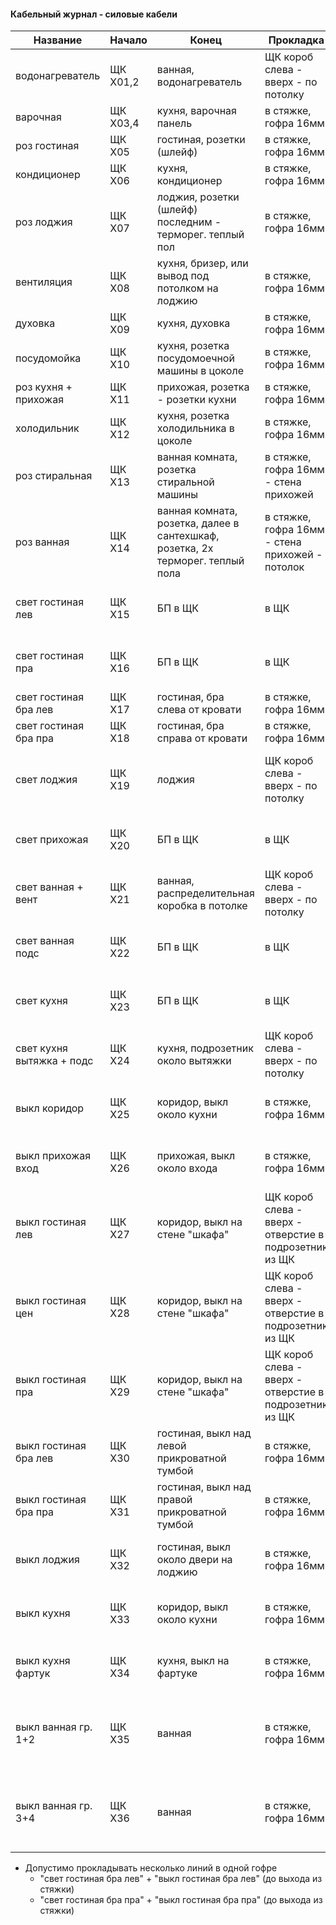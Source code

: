 #### Кабельный журнал - силовые кабели

| Название                  | Начало   | Конец                                                                          | Прокладка                                              | Марка    | Жилы  | Примечание                                                |
|---------------------------|----------|--------------------------------------------------------------------------------|--------------------------------------------------------|----------|-------|-----------------------------------------------------------|
| водонагреватель           | ЩК X01,2 | ванная, водонагреватель                                                        | ЩК короб слева - вверх - по потолку                    | ВВГнг-LS | 3*6   | вывод                                                     |
| варочная                  | ЩК X03,4 | кухня, варочная панель                                                         | в стяжке, гофра 16мм                                   | ВВГнг-LS | 3*6   | вывод                                                     |
| роз гостиная              | ЩК X05   | гостиная, розетки (шлейф)                                                      | в стяжке, гофра 16мм                                   | ВВГнг-LS | 3*2.5 |                                                           |
| кондиционер               | ЩК X06   | кухня, кондиционер                                                             | в стяжке, гофра 16мм                                   | ВВГнг-LS | 3*2.5 | вывод                                                     |
| роз лоджия                | ЩК X07   | лоджия, розетки (шлейф) последним - терморег. теплый пол                       | в стяжке, гофра 16мм                                   | ВВГнг-LS | 3*2.5 |                                                           |
| вентиляция                | ЩК X08   | кухня, бризер, или вывод под потолком на лоджию                                | в стяжке, гофра 16мм                                   | ВВГнг-LS | 3*2.5 | вывод                                                     |
| духовка                   | ЩК X09   | кухня, духовка                                                                 | в стяжке, гофра 16мм                                   | ВВГнг-LS | 3*4   | вывод                                                     |
| посудомойка               | ЩК X10   | кухня, розетка посудомоечной машины в цоколе                                   | в стяжке, гофра 16мм                                   | ВВГнг-LS | 3*2.5 |                                                           |
| роз кухня + прихожая      | ЩК X11   | прихожая, розетка - розетки кухни                                              | в стяжке, гофра 16мм                                   | ВВГнг-LS | 3*2.5 |                                                           |
| холодильник               | ЩК X12   | кухня, розетка холодильника в цоколе                                           | в стяжке, гофра 16мм                                   | ВВГнг-LS | 3*2.5 |                                                           |
| роз стиральная            | ЩК X13   | ванная комната, розетка стиральной машины                                      | в стяжке, гофра 16мм - стена прихожей                  | ВВГнг-LS | 3*2.5 | не по стене ванной                                        |
| роз ванная                | ЩК X14   | ванная комната, розетка, далее в сантехшкаф, розетка, 2x терморег. теплый пола | в стяжке, гофра 16мм - стена прихожей - потолок        | ВВГнг-LS | 3*2.5 | не по стене ванной                                        |
| свет гостиная лев         | ЩК X15   | БП в ЩК                                                                        | в ЩК                                                   |          |       | (см. документацию низковольтного освещения)               |
| свет гостиная пра         | ЩК X16   | БП в ЩК                                                                        | в ЩК                                                   |          |       | (см. документацию низковольтного освещения)               |
| свет гостиная бра лев     | ЩК X17   | гостиная, бра слева от кровати                                                 | в стяжке, гофра 16мм                                   | ВВГнг-LS | 3*1.5 | вывод                                                     |
| свет гостиная бра пра     | ЩК X18   | гостиная, бра справа от кровати                                                | в стяжке, гофра 16мм                                   | ВВГнг-LS | 3*1.5 | вывод                                                     |
| свет лоджия               | ЩК X19   | лоджия                                                                         | ЩК короб слева - вверх - по потолку                    | ВВГнг-LS | 3*1.5 | тянуть последним, если останется 4*1.5, протянуть 4*1.5   |
| свет прихожая             | ЩК X20   | БП в ЩК                                                                        | в ЩК                                                   |          |       | (см. документацию низковольтного освещения)               |
| свет ванная + вент        | ЩК X21   | ванная, распределительная коробка в потолке                                    | ЩК короб слева - вверх - по потолку                    | ВВГнг-LS | 4*1.5 |                                                           |
| свет ванная подс          | ЩК X22   | БП в ЩК                                                                        | в ЩК                                                   |          |       | (см. документацию низковольтного освещения)               |
| свет кухня                | ЩК X23   | БП в ЩК                                                                        | в ЩК                                                   |          |       | (см. документацию низковольтного освещения)               |
| свет кухня вытяжка + подс | ЩК X24   | кухня, подрозетник около вытяжки                                               | ЩК короб слева - вверх - по потолку                    | ВВГнг-LS | 4*1.5 |                                                           |
| выкл коридор              | ЩК X25   | коридор, выкл около кухни                                                      | в стяжке, гофра 16мм                                   | ВВГнг-LS | 3*1.5 | кабель с жилами коричневая + черная + серая               |
| выкл прихожая вход        | ЩК X26   | прихожая, выкл около входа                                                     | в стяжке, гофра 16мм                                   | ВВГнг-LS | 3*1.5 | кабель с жилами коричневая + черная + серая               |
| выкл гостиная лев         | ЩК X27   | коридор, выкл на стене "шкафа"                                                 | ЩК короб слева - вверх - отверстие в подрозетник из ЩК | ВВГнг-LS | 3*1.5 | кабель с жилами коричневая + черная + серая               |
| выкл гостиная цен         | ЩК X28   | коридор, выкл на стене "шкафа"                                                 | ЩК короб слева - вверх - отверстие в подрозетник из ЩК | ВВГнг-LS | 3*1.5 | кабель с жилами коричневая + черная + серая               |
| выкл гостиная пра         | ЩК X29   | коридор, выкл на стене "шкафа"                                                 | ЩК короб слева - вверх - отверстие в подрозетник из ЩК | ВВГнг-LS | 3*1.5 | кабель с жилами коричневая + черная + серая               |
| выкл гостиная бра лев     | ЩК X30   | гостиная, выкл над левой прикроватной тумбой                                   | в стяжке, гофра 16мм                                   | ВВГнг-LS | 3*1.5 | кабель с жилами коричневая + черная + серая               |
| выкл гостиная бра пра     | ЩК X31   | гостиная, выкл над правой прикроватной тумбой                                  | в стяжке, гофра 16мм                                   | ВВГнг-LS | 3*1.5 | кабель с жилами коричневая + черная + серая               |
| выкл лоджия               | ЩК X32   | гостиная, выкл около двери на лоджию                                           | в стяжке, гофра 16мм                                   | ВВГнг-LS | 3*1.5 | кабель с жилами коричневая + черная + серая               |
| выкл кухня                | ЩК X33   | коридор, выкл около кухни                                                      | в стяжке, гофра 16мм                                   | ВВГнг-LS | 3*1.5 | кабель с жилами коричневая + черная + серая               |
| выкл кухня фартук         | ЩК X34   | кухня, выкл на фартуке                                                         | в стяжке, гофра 16мм                                   | ВВГнг-LS | 3*1.5 | кабель с жилами коричневая + черная + серая               |
| выкл ванная гр. 1+2       | ЩК X35   | ванная                                                                         | в стяжке, гофра 16мм                                   | ВВГнг-LS | 3*1.5 | кабель с жилами коричневая + черная + серая, снаружи в.к. |
| выкл ванная гр. 3+4       | ЩК X36   | ванная                                                                         | в стяжке, гофра 16мм                                   | ВВГнг-LS | 3*1.5 | кабель с жилами коричневая + черная + серая, снаружи в.к. |

* Допустимо прокладывать несколько линий в одной гофре
  * "свет гостиная бра лев" + "выкл гостиная бра лев" (до выхода из стяжки)
  * "свет гостиная бра пра" + "выкл гостиная бра пра" (до выхода из стяжки)
